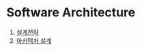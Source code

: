 # Software Architecture
1. [설계전략](https://github.com/byron1st/my-workshop-doc/blob/master/doc/arch.strategies.md)
2. [아키텍처 설계](https://github.com/byron1st/my-workshop-doc/blob/master/doc/arch.views.md)
